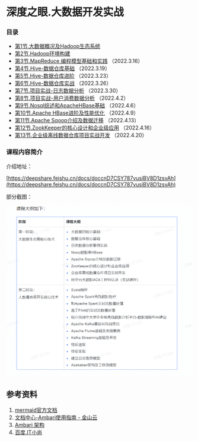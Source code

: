 # 深度之眼.大数据开发实战

### 目录

- [第1节.大数据概况及Hadoop生态系统](Bigdata_development/chapter01.md)
- [第2节.Hadoop环境构建](Bigdata_development/chapter02.md)
- [第3节.MapReduce 编程模型基础和实践](Bigdata_development/chapter03.md) （2022.3.16）
- [第4节.Hive-数据仓库基础](Bigdata_development/chapter04.md) （2022.3.19）
- [第5节.Hive-数据仓库进阶](Bigdata_development/chapter05.md) （2022.3.23）
- [第6节.Hive-数据仓库实战](Bigdata_development/chapter06.md) （2022.3.26）
- [第7节.项目实战-日志数据分析](Bigdata_development/chapter07.md) （2022.3.30）
- [第8节.项目实战-用户消费数据分析](Bigdata_development/chapter08.md) （2022.4.2）
- [第9节.Nosql综述和ApacheHBase基础](Bigdata_development/chapter09.md) （2022.4.6）
- [第10节.Apache HBase进阶及性能优化](Bigdata_development/chapter10.md) （2022.4.9）
- [第11节.Apache Sqoop介绍及数据迁移](Bigdata_development/chapter11.md) （2022.4.13）
- [第12节.ZookKeeper的核心设计和企业级应用](Bigdata_development/chapter12.md) （2022.4.16）
- [第13节.企业级离线数据仓库项目实战开发](Bigdata_development/chapter13.md) （2022.4.20）

### 课程内容简介

介绍地址：

[https://deepshare.feishu.cn/docs/doccnD7CSY787vusiBV8D1zsvAh](https://deepshare.feishu.cn/docs/doccnD7CSY787vusiBV8D1zsvAh)

部分截图：

![img.png](./images/chapter01-01.png)

## 参考资料

1. [mermaid官方文档](https://mermaid-js.github.io/mermaid/#/flowchart?id=special-characters-that-break-syntax)
2. [文档中心-Ambari使用指南 - 金山云](https://docs.ksyun.com/documents/5519)
3. [Ambari 架构](https://ifeve.com/ambari-1/)
4. [百度.IT小尚](https://author.baidu.com/home?from=bjh_article&app_id=1703817847568260)

